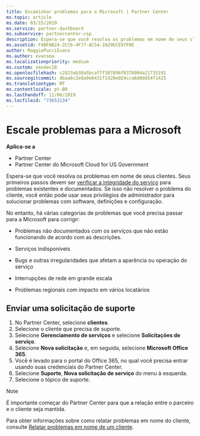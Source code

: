 ```yaml
---
title: Encaminhar problemas para a Microsoft | Partner Center
ms.topic: article
ms.date: 03/15/2019
ms.service: partner-dashboard
ms.subservice: partnercenter-csp
description: Espera-se que você resolva os problemas em nome de seus clientes. No entanto, há várias categorias de problemas que você precisará enviar para a Microsoft para corrigir.
ms.assetid: F4BFAB24-2CC6-4F77-AC54-2A29ECE97F0E
author: MaggiePucciEvans
ms.author: evansma
ms.localizationpriority: medium
ms.custom: seodec18
ms.openlocfilehash: c2823ab38a5bcafff307896f8378904a21735191
ms.sourcegitcommit: dbaa6c2e8a0e6431f1420e024cca6d0dd54f1425
ms.translationtype: MT
ms.contentlocale: pt-BR
ms.lasthandoff: 11/06/2019
ms.locfileid: "73653134"
---
```

# <a name="escalate-problems-to-microsoft"></a>Escale problemas para a Microsoft

**Aplica-se a**

-  Partner Center
-  Partner Center do Microsoft Cloud for US Government


Espera-se que você resolva os problemas em nome de seus clientes. Seus primeiros passos devem ser [verificar a integridade do serviço](check-service-health.md) para problemas existentes e documentados. Se isso não resolver o problema do cliente, você então pode usar seus privilégios de administrador para solucionar problemas com software, definições e configuração.

No entanto, há várias categorias de problemas que você precisa passar para a Microsoft para corrigir:

-   Problemas não documentados com os serviços que não estão funcionando de acordo com as descrições.

-   Serviços indisponíveis

-   Bugs e outras irregularidades que afetam a aparência ou operação do serviço

-   Interrupções de rede em grande escala

-   Problemas regionais com impacto em vários locatários

## <a name="submit-a-support-request"></a>Enviar uma solicitação de suporte

1. No Partner Center, selecione **clientes**.
2. Selecione o cliente que precisa de suporte.
3. Selecione **Gerenciamento de serviços** e selecione **Solicitações de serviço**.
4. Selecione **Nova solicitação** e, em seguida, selecione **Microsoft Office 365**.
5. Você é levado para o portal do Office 365, no qual você precisa entrar usando suas credenciais do Partner Center.
6. Selecione **Suporte**, **Nova solicitação de serviço** do menu à esquerda.
7. Selecione o tópico de suporte.

>[!NOTE]
>É importante começar do Partner Center para que a relação entre o parceiro e o cliente seja mantida. 


Para obter informações sobre como relatar problemas em nome do cliente, consulte [Relatar problemas em nome de um cliente](report-problems-on-behalf-of-a-customer.md).

 

 



